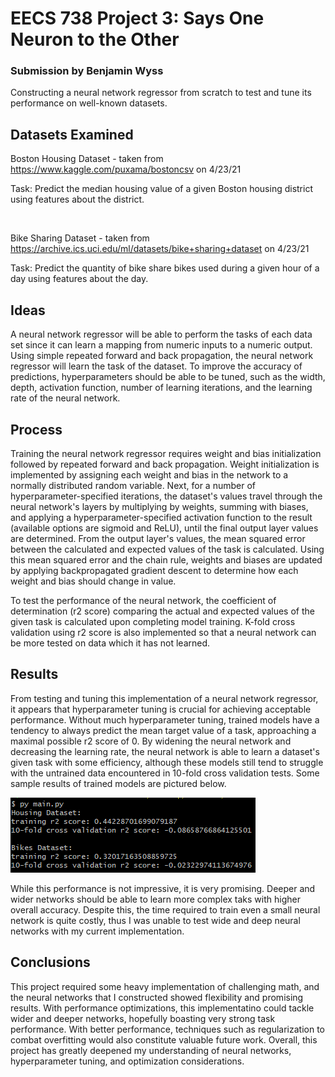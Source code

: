 # EECS 738 Project 3: Says One Neuron to the Other

### Submission by Benjamin Wyss

Constructing a neural network regressor from scratch to test and tune its performance on well-known datasets.

## Datasets Examined

Boston Housing Dataset - taken from https://www.kaggle.com/puxama/bostoncsv on 4/23/21

Task: Predict the median housing value of a given Boston housing district using features about the district.

<br>

Bike Sharing Dataset - taken from https://archive.ics.uci.edu/ml/datasets/bike+sharing+dataset on 4/23/21

Task: Predict the quantity of bike share bikes used during a given hour of a day using features about the day.

## Ideas

A neural network regressor will be able to perform the tasks of each data set since it can learn a mapping from numeric inputs to a numeric output. Using simple repeated forward and back propagation, the neural network regressor will learn the task of the dataset. To improve the accuracy of predictions, hyperparameters should be able to be tuned, such as the width, depth, activation function, number of learning iterations, and the learning rate of the neural network.

## Process

Training the neural network regressor requires weight and bias initialization followed by repeated forward and back propagation. Weight initialization is implemented by assigning each weight and bias in the network to a normally distributed random variable. Next, for a number of hyperparameter-specified iterations, the dataset's values travel through the neural network's layers by multiplying by weights, summing with biases, and applying a hyperparameter-specified activation function to the result (available options are sigmoid and ReLU), until the final output layer values are determined. From the output layer's values, the mean squared error between the calculated and expected values of the task is calculated. Using this mean squared error and the chain rule, weights and biases are updated by applying backpropagated gradient descent to determine how each weight and bias should change in value.

To test the performance of the neural network, the coefficient of determination (r2 score) comparing the actual and expected values of the given task is calculated upon completing model training. K-fold cross validation using r2 score is also implemented so that a neural network can be more tested on data which it has not learned.

## Results

From testing and tuning this implementation of a neural network regressor, it appears that hyperparameter tuning is crucial for achieving acceptable performance. Without much hyperparameter tuning, trained models have a tendency to always predict the mean target value of a task, approaching a maximal possible r2 score of 0. By widening the neural network and decreasing the learning rate, the neural network is able to learn a dataset's given task with some efficiency, although these models still tend to struggle with the untrained data encountered in 10-fold cross validation tests. Some sample results of trained models are pictured below.

![Image of Model Performance Metrics'](images/output.PNG)

While this performance is not impressive, it is very promising. Deeper and wider networks should be able to learn more complex taks with higher overall accuracy. Despite this, the time required to train even a small neural network is quite costly, thus I was unable to test wide and deep neural networks with my current implementation. 

## Conclusions

This project required some heavy implementation of challenging math, and the neural networks that I constructed showed flexibility and promising results. With performance optimizations, this implementatino could tackle wider and deeper networks, hopefully boasting very strong task performance. With better performance, techniques such as regularization to combat overfitting would also constitute valuable future work. Overall, this project has greatly deepened my understanding of neural networks, hyperparameter tuning, and optimization considerations.
